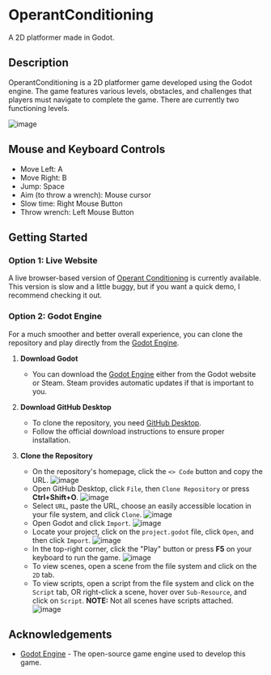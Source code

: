 # OperantConditioning

A 2D platformer made in Godot.

## Description

OperantConditioning is a 2D platformer game developed using the Godot engine. The game features various levels, obstacles, and challenges that players must navigate to complete the game. There are currently two functioning levels.

![image](https://github.com/user-attachments/assets/77023f0f-4cee-496c-aed4-fa524c5f1caf)

## Mouse and Keyboard Controls

- Move Left: A
- Move Right: B
- Jump: Space
- Aim (to throw a wrench): Mouse cursor
- Slow time: Right Mouse Button
- Throw wrench: Left Mouse Button

## Getting Started

### Option 1: Live Website

A live browser-based version of [Operant Conditioning](https://eskelprogramming.github.io/OperantConditioning/) is currently available. 
This version is slow and a little buggy, but if you want a quick demo, I recommend checking it out.

### Option 2: Godot Engine

For a much smoother and better overall experience, you can clone the repository and play directly from the [Godot Engine](https://godotengine.org/). 

1. **Download Godot**
   * You can download the [Godot Engine](https://godotengine.org/) either from the Godot website or Steam. Steam provides automatic updates if that is important to you.
   
2. **Download GitHub Desktop**
   * To clone the repository, you need [GitHub Desktop](https://github.com/apps/desktop).
   * Follow the official download instructions to ensure proper installation.

3. **Clone the Repository**
   * On the repository's homepage, click the `<> Code` button and copy the URL. 
     ![image](https://github.com/user-attachments/assets/ad724998-9528-492b-924e-a2ffe215f113)
   * Open GitHub Desktop, click `File`, then `Clone Repository` or press **Ctrl+Shift+O**.
     ![image](https://github.com/user-attachments/assets/c87c83c9-22e1-41ff-96c4-4e9b0a2b83b0)
   * Select `URL`, paste the URL, choose an easily accessible location in your file system, and click `Clone`.
     ![image](https://github.com/user-attachments/assets/f3823841-a6a9-46f0-9928-185ff8aae28c)
   * Open Godot and click `Import`. 
     ![image](https://github.com/user-attachments/assets/edd71b39-ad95-49ba-8778-263427641065)
   * Locate your project, click on the `project.godot` file, click `Open`, and then click `Import`.
     ![image](https://github.com/user-attachments/assets/9ab3b50b-e2d1-49e2-9f26-941a841602d3)
   * In the top-right corner, click the "Play" button or press **F5** on your keyboard to run the game. 
     ![image](https://github.com/user-attachments/assets/d6616c2f-6c5d-4202-8977-c33c70e560fe)
   * To view scenes, open a scene from the file system and click on the `2D` tab.
   * To view scripts, open a script from the file system and click on the `Script` tab, OR right-click a scene, hover over `Sub-Resource`, and click on `Script`. 
     **NOTE:** Not all scenes have scripts attached. 
     ![image](https://github.com/user-attachments/assets/f0d5523b-369e-4dbe-bf6f-d1a8b32ea314)

## Acknowledgements

- [Godot Engine](https://godotengine.org/) - The open-source game engine used to develop this game.
